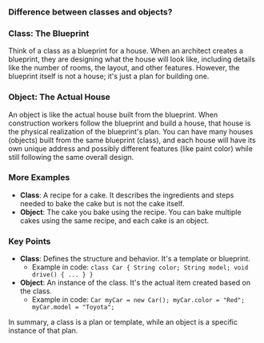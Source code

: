 
### Difference between classes and objects?

### Class: The Blueprint

Think of a class as a blueprint for a house. When an architect creates a blueprint, they are designing what the house will look like, including details like the number of rooms, the layout, and other features. However, the blueprint itself is not a house; it's just a plan for building one.

### Object: The Actual House

An object is like the actual house built from the blueprint. When construction workers follow the blueprint and build a house, that house is the physical realization of the blueprint's plan. You can have many houses (objects) built from the same blueprint (class), and each house will have its own unique address and possibly different features (like paint color) while still following the same overall design.

### More Examples

- **Class**: A recipe for a cake. It describes the ingredients and steps needed to bake the cake but is not the cake itself.
- **Object**: The cake you bake using the recipe. You can bake multiple cakes using the same recipe, and each cake is an object.

### Key Points

- **Class**: Defines the structure and behavior. It's a template or blueprint.
  - Example in code: `class Car { String color; String model; void drive() { ... } }`
- **Object**: An instance of the class. It's the actual item created based on the class.
  - Example in code: `Car myCar = new Car(); myCar.color = "Red"; myCar.model = "Toyota";`

In summary, a class is a plan or template, while an object is a specific instance of that plan.
